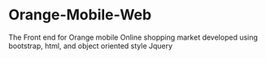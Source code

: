 # Orange-Mobile-Web
The Front end for Orange mobile Online shopping market developed using bootstrap, html, and object oriented style Jquery 
